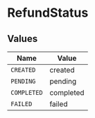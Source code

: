 # RefundStatus


## Values

| Name        | Value       |
| ----------- | ----------- |
| `CREATED`   | created     |
| `PENDING`   | pending     |
| `COMPLETED` | completed   |
| `FAILED`    | failed      |